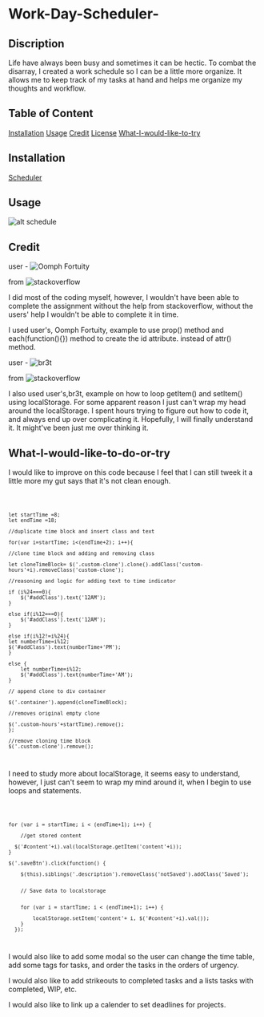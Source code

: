 # Work-Day-Scheduler-
## Discription

Life have always been busy and sometimes it can be hectic.  To combat the disarray, I created a work schedule so I can be a little more organize.  It allows me to keep track of my tasks at hand and helps me organize my thoughts and workflow.  

## Table of Content

[Installation](#installation)
[Usage](#usage)
[Credit](#credit)
[License](#license)
[What-I-would-like-to-try](#what-I-would-like-to-try)

## Installation

[Scheduler](https://stang91.github.io/Work-Day-Scheduler-/)

## Usage

![alt schedule](./assets/images/screenshots/ezgif.com-gif-maker1.gif)
## Credit

user - ![Oomph Fortuity](https://stackoverflow.com/users/1926762/oomph-fortuity)


from ![stackoverflow](https://stackoverflow.com/questions/25680333/how-to-add-ids-to-tr-using-loop-in-jquery
)


I did most of the coding myself, however, I wouldn't have been able to complete the assignment without the help from stackoverflow, without the users' help I wouldn't be able to complete it in time.  

I used user's, Oomph Fortuity, example to use prop() method and each(function(){}) method to create the id attribute. instead of attr() method.


user - ![br3t](https://stackoverflow.com/users/1430631/br3t)


from ![stackoverflow](https://stackoverflow.com/questions/42963091/how-to-save-the-value-of-textarea-to-localstorage-then-display-it-in-the-same-te)


I also used user's,br3t, example on how to loop getItem() and setItem() using localStorage.  For some apparent reason I just can't wrap my head around the localStorage.  I spent hours trying to figure out how to code it, and always end up over complicating it. Hopefully, I will finally understand it.  It might've been just me over thinking it.

## What-I-would-like-to-do-or-try

I would like to improve on this code because I feel that I can still tweek it a little more my gut says that it's not clean enough.


<code>

    let startTime =8;
    let endTime =18;

    //duplicate time block and insert class and text
    
    for(var i=startTime; i<(endTime+2); i++){  

    //clone time block and adding and removing class
    
    let cloneTimeBlock= $('.custom-clone').clone().addClass('custom-hours'+i).removeClass('custom-clone');

    //reasoning and logic for adding text to time indicator
    
    if (i%24===0){
        $('#addClass').text('12AM');
    }
    
    else if(i%12===0){
        $('#addClass').text('12AM');
    }

    else if(i%12!=i%24){
    let numberTime=i%12;
    $('#addClass').text(numberTime+'PM');
    }

    else {
        let numberTime=i%12;
        $('#addClass').text(numberTime+'AM');
    }

    // append clone to div container

    $('.container').append(cloneTimeBlock);

    //removes original empty clone

    $('.custom-hours'+startTime).remove();
    };

    //remove cloning time block
    $('.custom-clone').remove();
</code>


I need to study more about localStorage, it seems easy to understand, however, I just can't seem to wrap my mind around it, when I begin to use loops and statements.


<code>

    for (var i = startTime; i < (endTime+1); i++) {

        //get stored content 

      $('#content'+i).val(localStorage.getItem('content'+i));
    }

    $('.saveBtn').click(function() {

        $(this).siblings('.description').removeClass('notSaved').addClass('Saved');


        // Save data to localstorage


        for (var i = startTime; i < (endTime+1); i++) {

            localStorage.setItem('content'+ i, $('#content'+i).val());
        }
      });
</code>


I would also like to add some modal so the user can change the time table, add some tags for tasks, and  order the tasks in the orders of urgency.

I would also like to add strikeouts to completed tasks and a lists tasks with completed, WIP, etc.

I would also like to link up a calender to set deadlines for projects.